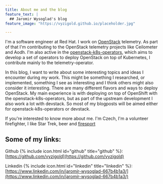 ```yaml
---
title: About me and the blog
feature_text: |
  ## Jaromir Wysoglad's blog
feature_image: "https://vyzigold.github.io/placeholder.jpg"

---
```


I'm a software engineer at Red Hat. I work on [OpenStack](https://www.openstack.org/) telemetry. As part of that I'm contributing to the OpenStack telemetry projects like Ceilometer and Aodh. I'm also active in the [openstack-k8s-operators](https://github.com/openstack-k8s-operators), which aims to develop a set of operators to deploy OpenStack on top of Kubernetes, I contribute mainly to the telemetry-operator.

In this blog, I want to write about some interesting topics and ideas I encounter during my work. This might be something I researched, or implemented, something I see as interesting and I think others might also consider it interesting. There are many different flavors and ways to deploy OpenStack. My main experience is with deploying on top of OpenShift with the openstack-k8s-operators, but as part of the upstream development I also work a lot with devstack. So most of my blogposts will be aimed either for openstack-k8s-operators or devstack.

If you're interested to know more about me. I'm Czech, I'm a volunteer firefighter, I like Star Trek, beer and [firesport](https://www.youtube.com/watch?v=5tUCGp_jbVw)

## Some of my links:

Github {% include icon.html id="github" title="github" %}: [https://github.com/vyzigold](https://github.com/vyzigold)

Linkedin {% include icon.html id="linkedin" title="linkedin" %}: [https://www.linkedin.com/in/jaromír-wysoglad-667b4b1a3/](https://www.linkedin.com/in/jaromír-wysoglad-667b4b1a3/)
